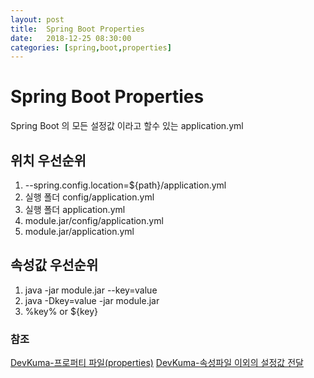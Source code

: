 ```yaml
---
layout: post
title:  Spring Boot Properties
date:   2018-12-25 08:30:00
categories: [spring,boot,properties]
---
```

# Spring Boot Properties

Spring Boot 의 모든 설정값 이라고 할수 있는 application.yml

## 위치 우선순위

1. --spring.config.location=${path}/application.yml
1. 실행 폴더 config/application.yml
1. 실행 폴더 application.yml
1. module.jar/config/application.yml
1. module.jar/application.yml


## 속성값 우선순위

1. java -jar module.jar --key=value
1. java -Dkey=value -jar module.jar
1. %key% or ${key}

### 참조

[DevKuma-프로퍼티 파일(properties)](http://www.devkuma.com/books/pages/501)
[DevKuma-속성파일 이외의 설정값 전달](http://www.devkuma.com/books/pages/504)
